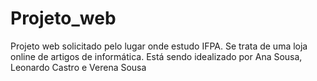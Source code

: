 # Projeto_web
 Projeto web solicitado pelo lugar onde estudo IFPA. Se trata de uma loja online de artigos de informática.
 Está sendo idealizado por Ana Sousa, Leonardo Castro e Verena Sousa
